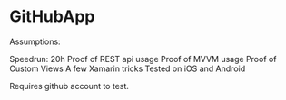 # GitHubApp
Assumptions:

Speedrun: 20h
Proof of REST api usage
Proof of MVVM usage
Proof of Custom Views
A few Xamarin tricks
Tested on iOS and Android


Requires github account to test.
